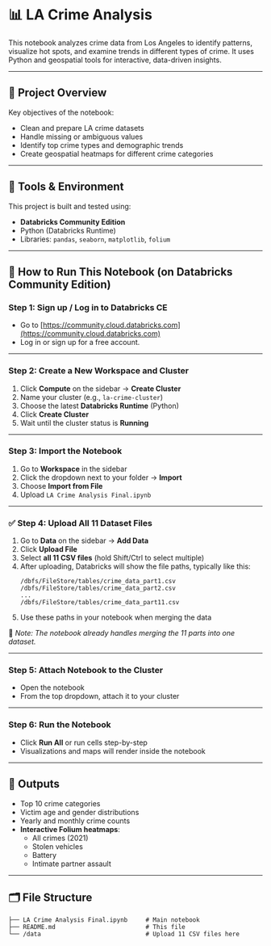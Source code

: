# 📊 LA Crime Analysis

This notebook analyzes crime data from Los Angeles to identify patterns, visualize hot spots, and examine trends in different types of crime. It uses Python and geospatial tools for interactive, data-driven insights.

---

## 📁 Project Overview

Key objectives of the notebook:

- Clean and prepare LA crime datasets
- Handle missing or ambiguous values
- Identify top crime types and demographic trends
- Create geospatial heatmaps for different crime categories

---

## 🧰 Tools & Environment

This project is built and tested using:

- **Databricks Community Edition**
- Python (Databricks Runtime)
- Libraries: `pandas`, `seaborn`, `matplotlib`, `folium`

---

## 🚀 How to Run This Notebook (on Databricks Community Edition)

### Step 1: Sign up / Log in to Databricks CE

- Go to [https://community.cloud.databricks.com](https://community.cloud.databricks.com)
- Log in or sign up for a free account.

---

### Step 2: Create a New Workspace and Cluster

1. Click **Compute** on the sidebar → **Create Cluster**
2. Name your cluster (e.g., `la-crime-cluster`)
3. Choose the latest **Databricks Runtime** (Python)
4. Click **Create Cluster**
5. Wait until the cluster status is **Running**

---

### Step 3: Import the Notebook

1. Go to **Workspace** in the sidebar
2. Click the dropdown next to your folder → **Import**
3. Choose **Import from File**
4. Upload `LA Crime Analysis Final.ipynb`

---

### ✅ Step 4: Upload All 11 Dataset Files

1. Go to **Data** on the sidebar → **Add Data**
2. Click **Upload File**
3. Select **all 11 CSV files** (hold Shift/Ctrl to select multiple)
4. After uploading, Databricks will show the file paths, typically like this:
   ```
   /dbfs/FileStore/tables/crime_data_part1.csv
   /dbfs/FileStore/tables/crime_data_part2.csv
   ...
   /dbfs/FileStore/tables/crime_data_part11.csv
   ```
5. Use these paths in your notebook when merging the data

📌 *Note: The notebook already handles merging the 11 parts into one dataset.*

---

### Step 5: Attach Notebook to the Cluster

- Open the notebook
- From the top dropdown, attach it to your cluster

---

### Step 6: Run the Notebook

- Click **Run All** or run cells step-by-step
- Visualizations and maps will render inside the notebook

---

## 📌 Outputs

- Top 10 crime categories
- Victim age and gender distributions
- Yearly and monthly crime counts
- **Interactive Folium heatmaps**:
  - All crimes (2021)
  - Stolen vehicles
  - Battery
  - Intimate partner assault

---

## 🗂️ File Structure

```
├── LA Crime Analysis Final.ipynb     # Main notebook
├── README.md                         # This file
└── /data                             # Upload 11 CSV files here
```
